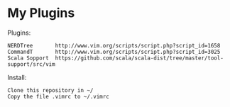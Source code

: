 My Plugins
==========

Plugins:

	NERDTree       http://www.vim.org/scripts/script.php?script_id=1658
	CommandT       http://www.vim.org/scripts/script.php?script_id=3025
	Scala Sopport  https://github.com/scala/scala-dist/tree/master/tool-support/src/vim

Install:

	Clone this repository in ~/
	Copy the file .vimrc to ~/.vimrc

